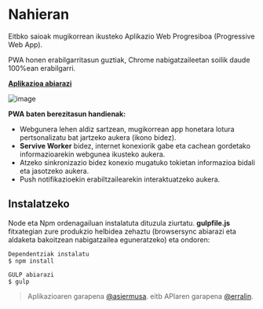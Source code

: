 # Nahieran

Eitbko saioak mugikorrean ikusteko Aplikazio Web Progresiboa (Progressive Web App).

PWA honen erabilgarritasun guztiak, Chrome nabigatzaileetan soilik daude 100%ean erabilgarri.

**[Aplikazioa abiarazi](https://asiermusa.github.io/nahieran)**


![image](https://i.imgur.com/NneYYLh.jpg)


**PWA baten berezitasun handienak:**

- Webgunera lehen aldiz sartzean, mugikorrean app honetara lotura pertsonalizatu bat jartzeko aukera (ikono bidez).
- **Servive Worker** bidez, internet konexiorik gabe eta cachean gordetako informazioarekin webgunea ikusteko aukera.
- Atzeko sinkronizazio bidez konexio mugatuko tokietan informazioa bidali eta jasotzeko aukera.
- Push notifikazioekin erabiltzailearekin interaktuatzeko aukera.

## Instalatzeko

Node eta Npm ordenagailuan instalatuta dituzula ziurtatu. **gulpfile.js** fitxategian zure produkzio helbidea zehaztu (browsersync abiarazi eta aldaketa bakoitzean nabigatzailea eguneratzeko) eta ondoren:

```
Dependentziak instalatu
$ npm install

GULP abiarazi
$ gulp
```

> Aplikazioaren garapena [@asiermusa](http://twitter.com/asiermusa).
> eitb APIaren garapena [@erralin](https://twitter.com/erralin).